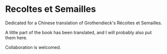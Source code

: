 # Recoltes et Semailles

Dedicated for a Chinese translation of Grothendieck's Récoltes et Semailles.

A little part of the book has been translated, and I will probably also put them here.

Collaboration is welcomed.
